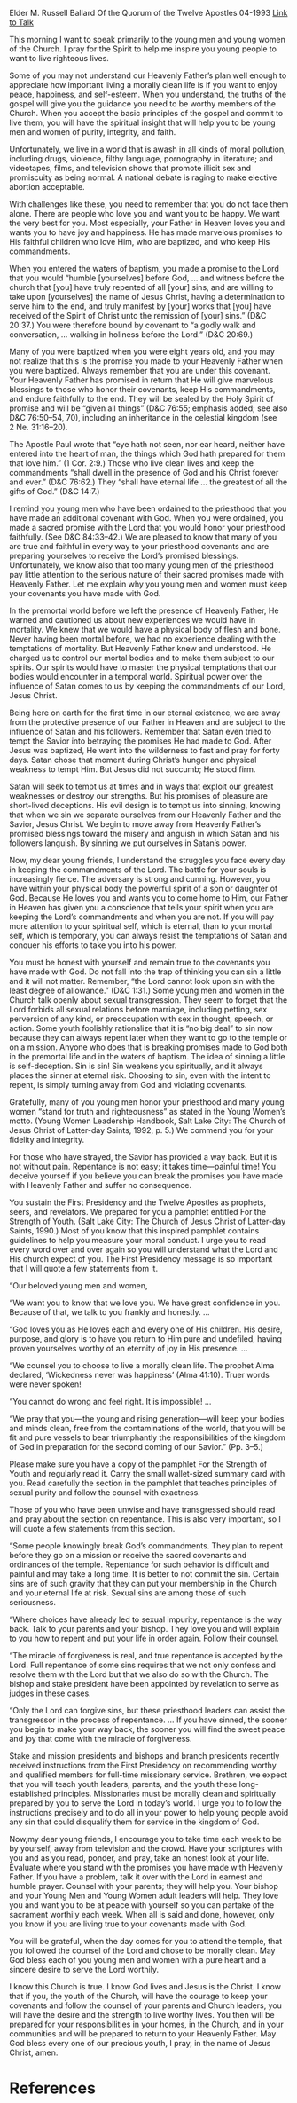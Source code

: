 Elder M. Russell Ballard
Of the Quorum of the Twelve Apostles
04-1993
[Link to Talk](https://www.churchofjesuschrist.org/study/general-conference/1993/04/keeping-covenants?lang=eng)

This morning I want to speak primarily to the young men and young women of the Church. I pray for the Spirit to help me inspire you young people to want to live righteous lives.

Some of you may not understand our Heavenly Father’s plan well enough to appreciate how important living a morally clean life is if you want to enjoy peace, happiness, and self-esteem. When you understand, the truths of the gospel will give you the guidance you need to be worthy members of the Church. When you accept the basic principles of the gospel and commit to live them, you will have the spiritual insight that will help you to be young men and women of purity, integrity, and faith.

Unfortunately, we live in a world that is awash in all kinds of moral pollution, including drugs, violence, filthy language, pornography in literature; and videotapes, films, and television shows that promote illicit sex and promiscuity as being normal. A national debate is raging to make elective abortion acceptable.

With challenges like these, you need to remember that you do not face them alone. There are people who love you and want you to be happy. We want the very best for you. Most especially, your Father in Heaven loves you and wants you to have joy and happiness. He has made marvelous promises to His faithful children who love Him, who are baptized, and who keep His commandments.

When you entered the waters of baptism, you made a promise to the Lord that you would “humble [yourselves] before God, … and witness before the church that [you] have truly repented of all [your] sins, and are willing to take upon [yourselves] the name of Jesus Christ, having a determination to serve him to the end, and truly manifest by [your] works that [you] have received of the Spirit of Christ unto the remission of [your] sins.” (D&C 20:37.) You were therefore bound by covenant to “a godly walk and conversation, … walking in holiness before the Lord.” (D&C 20:69.)

Many of you were baptized when you were eight years old, and you may not realize that this is the promise you made to your Heavenly Father when you were baptized. Always remember that you are under this covenant. Your Heavenly Father has promised in return that He will give marvelous blessings to those who honor their covenants, keep His commandments, and endure faithfully to the end. They will be sealed by the Holy Spirit of promise and will be “given all things” (D&C 76:55; emphasis added; see also D&C 76:50–54, 70), including an inheritance in the celestial kingdom (see 2 Ne. 31:16–20).

The Apostle Paul wrote that “eye hath not seen, nor ear heard, neither have entered into the heart of man, the things which God hath prepared for them that love him.” (1 Cor. 2:9.) Those who live clean lives and keep the commandments “shall dwell in the presence of God and his Christ forever and ever.” (D&C 76:62.) They “shall have eternal life … the greatest of all the gifts of God.” (D&C 14:7.)

I remind you young men who have been ordained to the priesthood that you have made an additional covenant with God. When you were ordained, you made a sacred promise with the Lord that you would honor your priesthood faithfully. (See D&C 84:33–42.) We are pleased to know that many of you are true and faithful in every way to your priesthood covenants and are preparing yourselves to receive the Lord’s promised blessings. Unfortunately, we know also that too many young men of the priesthood pay little attention to the serious nature of their sacred promises made with Heavenly Father. Let me explain why you young men and women must keep your covenants you have made with God.

In the premortal world before we left the presence of Heavenly Father, He warned and cautioned us about new experiences we would have in mortality. We knew that we would have a physical body of flesh and bone. Never having been mortal before, we had no experience dealing with the temptations of mortality. But Heavenly Father knew and understood. He charged us to control our mortal bodies and to make them subject to our spirits. Our spirits would have to master the physical temptations that our bodies would encounter in a temporal world. Spiritual power over the influence of Satan comes to us by keeping the commandments of our Lord, Jesus Christ.

Being here on earth for the first time in our eternal existence, we are away from the protective presence of our Father in Heaven and are subject to the influence of Satan and his followers. Remember that Satan even tried to tempt the Savior into betraying the promises He had made to God. After Jesus was baptized, He went into the wilderness to fast and pray for forty days. Satan chose that moment during Christ’s hunger and physical weakness to tempt Him. But Jesus did not succumb; He stood firm.

Satan will seek to tempt us at times and in ways that exploit our greatest weaknesses or destroy our strengths. But his promises of pleasure are short-lived deceptions. His evil design is to tempt us into sinning, knowing that when we sin we separate ourselves from our Heavenly Father and the Savior, Jesus Christ. We begin to move away from Heavenly Father’s promised blessings toward the misery and anguish in which Satan and his followers languish. By sinning we put ourselves in Satan’s power.

Now, my dear young friends, I understand the struggles you face every day in keeping the commandments of the Lord. The battle for your souls is increasingly fierce. The adversary is strong and cunning. However, you have within your physical body the powerful spirit of a son or daughter of God. Because He loves you and wants you to come home to Him, our Father in Heaven has given you a conscience that tells your spirit when you are keeping the Lord’s commandments and when you are not. If you will pay more attention to your spiritual self, which is eternal, than to your mortal self, which is temporary, you can always resist the temptations of Satan and conquer his efforts to take you into his power.

You must be honest with yourself and remain true to the covenants you have made with God. Do not fall into the trap of thinking you can sin a little and it will not matter. Remember, “the Lord cannot look upon sin with the least degree of allowance.” (D&C 1:31.) Some young men and women in the Church talk openly about sexual transgression. They seem to forget that the Lord forbids all sexual relations before marriage, including petting, sex perversion of any kind, or preoccupation with sex in thought, speech, or action. Some youth foolishly rationalize that it is “no big deal” to sin now because they can always repent later when they want to go to the temple or on a mission. Anyone who does that is breaking promises made to God both in the premortal life and in the waters of baptism. The idea of sinning a little is self-deception. Sin is sin! Sin weakens you spiritually, and it always places the sinner at eternal risk. Choosing to sin, even with the intent to repent, is simply turning away from God and violating covenants.

Gratefully, many of you young men honor your priesthood and many young women “stand for truth and righteousness” as stated in the Young Women’s motto. (Young Women Leadership Handbook, Salt Lake City: The Church of Jesus Christ of Latter-day Saints, 1992, p. 5.) We commend you for your fidelity and integrity.

For those who have strayed, the Savior has provided a way back. But it is not without pain. Repentance is not easy; it takes time—painful time! You deceive yourself if you believe you can break the promises you have made with Heavenly Father and suffer no consequence.

You sustain the First Presidency and the Twelve Apostles as prophets, seers, and revelators. We prepared for you a pamphlet entitled For the Strength of Youth. (Salt Lake City: The Church of Jesus Christ of Latter-day Saints, 1990.) Most of you know that this inspired pamphlet contains guidelines to help you measure your moral conduct. I urge you to read every word over and over again so you will understand what the Lord and His church expect of you. The First Presidency message is so important that I will quote a few statements from it.

“Our beloved young men and women,

“We want you to know that we love you. We have great confidence in you. Because of that, we talk to you frankly and honestly. …

“God loves you as He loves each and every one of His children. His desire, purpose, and glory is to have you return to Him pure and undefiled, having proven yourselves worthy of an eternity of joy in His presence. …



“We counsel you to choose to live a morally clean life. The prophet Alma declared, ‘Wickedness never was happiness’ (Alma 41:10). Truer words were never spoken!

“You cannot do wrong and feel right. It is impossible! …

“We pray that you—the young and rising generation—will keep your bodies and minds clean, free from the contaminations of the world, that you will be fit and pure vessels to bear triumphantly the responsibilities of the kingdom of God in preparation for the second coming of our Savior.” (Pp. 3–5.)

Please make sure you have a copy of the pamphlet For the Strength of Youth and regularly read it. Carry the small wallet-sized summary card with you. Read carefully the section in the pamphlet that teaches principles of sexual purity and follow the counsel with exactness.

Those of you who have been unwise and have transgressed should read and pray about the section on repentance. This is also very important, so I will quote a few statements from this section.

“Some people knowingly break God’s commandments. They plan to repent before they go on a mission or receive the sacred covenants and ordinances of the temple. Repentance for such behavior is difficult and painful and may take a long time. It is better to not commit the sin. Certain sins are of such gravity that they can put your membership in the Church and your eternal life at risk. Sexual sins are among those of such seriousness.

“Where choices have already led to sexual impurity, repentance is the way back. Talk to your parents and your bishop. They love you and will explain to you how to repent and put your life in order again. Follow their counsel.

“The miracle of forgiveness is real, and true repentance is accepted by the Lord. Full repentance of some sins requires that we not only confess and resolve them with the Lord but that we also do so with the Church. The bishop and stake president have been appointed by revelation to serve as judges in these cases.

“Only the Lord can forgive sins, but these priesthood leaders can assist the transgressor in the process of repentance. … If you have sinned, the sooner you begin to make your way back, the sooner you will find the sweet peace and joy that come with the miracle of forgiveness.

Stake and mission presidents and bishops and branch presidents recently received instructions from the First Presidency on recommending worthy and qualified members for full-time missionary service. Brethren, we expect that you will teach youth leaders, parents, and the youth these long-established principles. Missionaries must be morally clean and spiritually prepared by you to serve the Lord in today’s world. I urge you to follow the instructions precisely and to do all in your power to help young people avoid any sin that could disqualify them for service in the kingdom of God.

Now,my dear young friends, I encourage you to take time each week to be by yourself, away from television and the crowd. Have your scriptures with you and as you read, ponder, and pray, take an honest look at your life. Evaluate where you stand with the promises you have made with Heavenly Father. If you have a problem, talk it over with the Lord in earnest and humble prayer. Counsel with your parents; they will help you. Your bishop and your Young Men and Young Women adult leaders will help. They love you and want you to be at peace with yourself so you can partake of the sacrament worthily each week. When all is said and done, however, only you know if you are living true to your covenants made with God.

You will be grateful, when the day comes for you to attend the temple, that you followed the counsel of the Lord and chose to be morally clean. May God bless each of you young men and women with a pure heart and a sincere desire to serve the Lord worthily.

I know this Church is true. I know God lives and Jesus is the Christ. I know that if you, the youth of the Church, will have the courage to keep your covenants and follow the counsel of your parents and Church leaders, you will have the desire and the strength to live worthy lives. You then will be prepared for your responsibilities in your homes, in the Church, and in your communities and will be prepared to return to your Heavenly Father. May God bless every one of our precious youth, I pray, in the name of Jesus Christ, amen.

# References
